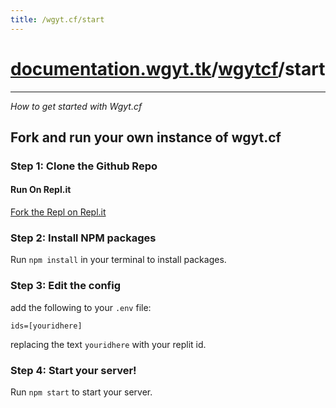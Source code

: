 ```yaml
---
title: /wgyt.cf/start
---
```

# [documentation.wgyt.tk](https://documentation.wgyt.tk)/[wgytcf](https://documentation.wgyt.tk/wgytcf)/start
_________________
_How to get started with Wgyt.cf_
## Fork and run your own instance of wgyt.cf
### Step 1: Clone the Github Repo
#### Run On Repl.it
[Fork the Repl on Repl.it](https://repl.it/@WilliamHorning/wgytcf#README.md)
### Step 2: Install NPM packages
Run `npm install` in your terminal to install packages.
### Step 3: Edit the config
add the following to your `.env` file:
```
ids=[youridhere]
```
replacing the text `youridhere` with your replit id.
### Step 4: Start your server!
Run `npm start` to start your server.
